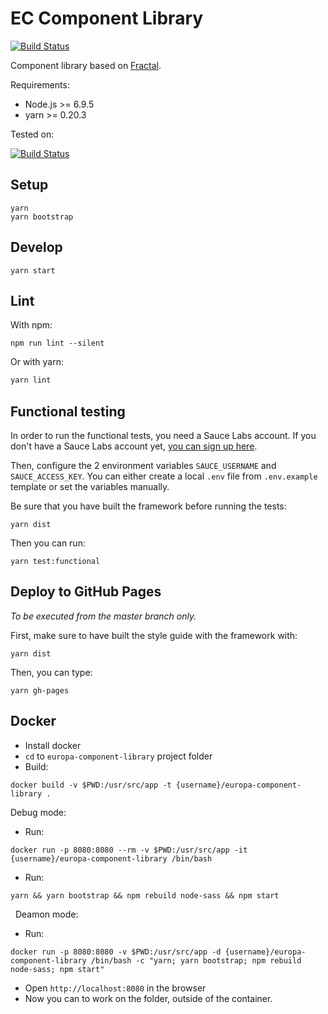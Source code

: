 # EC Component Library

[![Build Status](https://travis-ci.org/ec-europa/europa-component-library.svg?branch=master)](https://travis-ci.org/ec-europa/europa-component-library)

Component library based on [Fractal](http://fractal.build/).

Requirements:
-   Node.js >= 6.9.5
-   yarn >= 0.20.3

Tested on:

[![Build Status](https://saucelabs.com/browser-matrix/europa-component-library.svg)](https://saucelabs.com/u/europa-component-library)

## Setup

```
yarn
yarn bootstrap
```

## Develop

```
yarn start
```

## Lint

With npm:

```
npm run lint --silent
```

Or with yarn:

```bash
yarn lint
```

## Functional testing

In order to run the functional tests, you need a Sauce Labs account. If you
don't have a Sauce Labs account yet, [you can sign up here](https://saucelabs.com/beta/signup/OSS/None).

Then, configure the 2 environment variables `SAUCE_USERNAME` and `SAUCE_ACCESS_KEY`.
You can either create a local `.env` file from `.env.example` template or set
the variables manually.

Be sure that you have built the framework before running the tests:

```
yarn dist
```

Then you can run:

```
yarn test:functional
```

## Deploy to GitHub Pages

_To be executed from the master branch only._

First, make sure to have built the style guide with the framework with:

```
yarn dist
```

Then, you can type:

```
yarn gh-pages
```

## Docker
- Install docker
- `cd` to `europa-component-library` project folder
- Build: 
```
docker build -v $PWD:/usr/src/app -t {username}/europa-component-library .
```

Debug mode:

  - Run: 
  ```
  docker run -p 8080:8080 --rm -v $PWD:/usr/src/app -it {username}/europa-component-library /bin/bash
  ```
  
  - Run: 
  ```
  yarn && yarn bootstrap && npm rebuild node-sass && npm start
  ```
  
Deamon mode:

  - Run: 
  ```
  docker run -p 8080:8080 -v $PWD:/usr/src/app -d {username}/europa-component-library /bin/bash -c "yarn; yarn bootstrap; npm rebuild node-sass; npm start"
  ```
  
- Open `http://localhost:8080` in the browser
- Now you can to work on the folder, outside of the container.


